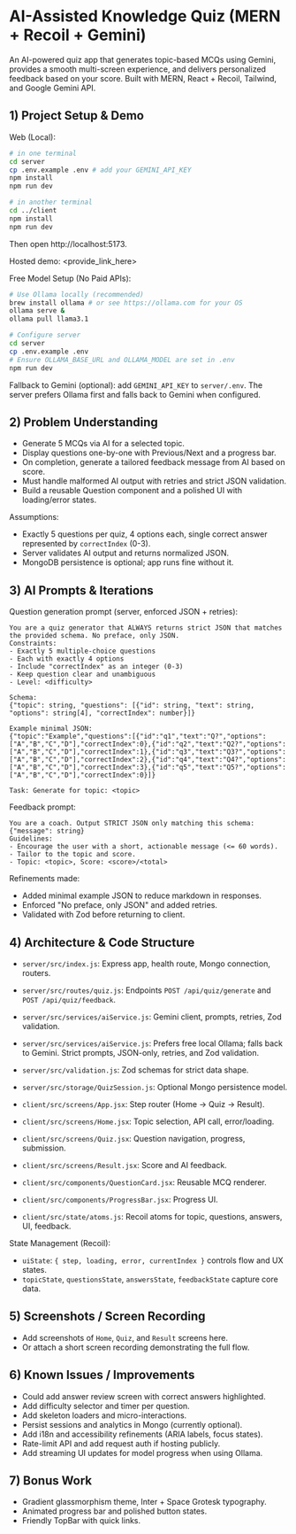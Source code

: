 # AI-Assisted Knowledge Quiz (MERN + Recoil + Gemini)

An AI-powered quiz app that generates topic-based MCQs using Gemini, provides a smooth multi-screen experience, and delivers personalized feedback based on your score. Built with MERN, React + Recoil, Tailwind, and Google Gemini API.

## 1) Project Setup & Demo

Web (Local):

```bash
# in one terminal
cd server
cp .env.example .env # add your GEMINI_API_KEY
npm install
npm run dev

# in another terminal
cd ../client
npm install
npm run dev
```

Then open http://localhost:5173.

Hosted demo: <provide_link_here>

Free Model Setup (No Paid APIs):

```bash
# Use Ollama locally (recommended)
brew install ollama # or see https://ollama.com for your OS
ollama serve &
ollama pull llama3.1

# Configure server
cd server
cp .env.example .env
# Ensure OLLAMA_BASE_URL and OLLAMA_MODEL are set in .env
npm run dev
```

Fallback to Gemini (optional): add `GEMINI_API_KEY` to `server/.env`. The server prefers Ollama first and falls back to Gemini when configured.

## 2) Problem Understanding

- Generate 5 MCQs via AI for a selected topic.
- Display questions one-by-one with Previous/Next and a progress bar.
- On completion, generate a tailored feedback message from AI based on score.
- Must handle malformed AI output with retries and strict JSON validation.
- Build a reusable Question component and a polished UI with loading/error states.

Assumptions:
- Exactly 5 questions per quiz, 4 options each, single correct answer represented by `correctIndex` (0-3).
- Server validates AI output and returns normalized JSON.
- MongoDB persistence is optional; app runs fine without it.

## 3) AI Prompts & Iterations

Question generation prompt (server, enforced JSON + retries):

```
You are a quiz generator that ALWAYS returns strict JSON that matches the provided schema. No preface, only JSON.
Constraints:
- Exactly 5 multiple-choice questions
- Each with exactly 4 options
- Include "correctIndex" as an integer (0-3)
- Keep question clear and unambiguous
- Level: <difficulty>

Schema:
{"topic": string, "questions": [{"id": string, "text": string, "options": string[4], "correctIndex": number}]}

Example minimal JSON:
{"topic":"Example","questions":[{"id":"q1","text":"Q?","options":["A","B","C","D"],"correctIndex":0},{"id":"q2","text":"Q2?","options":["A","B","C","D"],"correctIndex":1},{"id":"q3","text":"Q3?","options":["A","B","C","D"],"correctIndex":2},{"id":"q4","text":"Q4?","options":["A","B","C","D"],"correctIndex":3},{"id":"q5","text":"Q5?","options":["A","B","C","D"],"correctIndex":0}]}

Task: Generate for topic: <topic>
```

Feedback prompt:

```
You are a coach. Output STRICT JSON only matching this schema: {"message": string}
Guidelines:
- Encourage the user with a short, actionable message (<= 60 words).
- Tailor to the topic and score.
- Topic: <topic>, Score: <score>/<total>
```

Refinements made:
- Added minimal example JSON to reduce markdown in responses.
- Enforced "No preface, only JSON" and added retries.
- Validated with Zod before returning to client.

## 4) Architecture & Code Structure

- `server/src/index.js`: Express app, health route, Mongo connection, routers.
- `server/src/routes/quiz.js`: Endpoints `POST /api/quiz/generate` and `POST /api/quiz/feedback`.
- `server/src/services/aiService.js`: Gemini client, prompts, retries, Zod validation.
 - `server/src/services/aiService.js`: Prefers free local Ollama; falls back to Gemini. Strict prompts, JSON-only, retries, and Zod validation.
- `server/src/validation.js`: Zod schemas for strict data shape.
- `server/src/storage/QuizSession.js`: Optional Mongo persistence model.

- `client/src/screens/App.jsx`: Step router (Home -> Quiz -> Result).
- `client/src/screens/Home.jsx`: Topic selection, API call, error/loading.
- `client/src/screens/Quiz.jsx`: Question navigation, progress, submission.
- `client/src/screens/Result.jsx`: Score and AI feedback.
- `client/src/components/QuestionCard.jsx`: Reusable MCQ renderer.
- `client/src/components/ProgressBar.jsx`: Progress UI.
- `client/src/state/atoms.js`: Recoil atoms for topic, questions, answers, UI, feedback.

State Management (Recoil):
- `uiState`: `{ step, loading, error, currentIndex }` controls flow and UX states.
- `topicState`, `questionsState`, `answersState`, `feedbackState` capture core data.

## 5) Screenshots / Screen Recording

- Add screenshots of `Home`, `Quiz`, and `Result` screens here.
- Or attach a short screen recording demonstrating the full flow.

## 6) Known Issues / Improvements

- Could add answer review screen with correct answers highlighted.
- Add difficulty selector and timer per question.
- Add skeleton loaders and micro-interactions.
- Persist sessions and analytics in Mongo (currently optional).
- Add i18n and accessibility refinements (ARIA labels, focus states).
- Rate-limit API and add request auth if hosting publicly.
- Add streaming UI updates for model progress when using Ollama.

## 7) Bonus Work

- Gradient glassmorphism theme, Inter + Space Grotesk typography.
- Animated progress bar and polished button states.
- Friendly TopBar with quick links.
